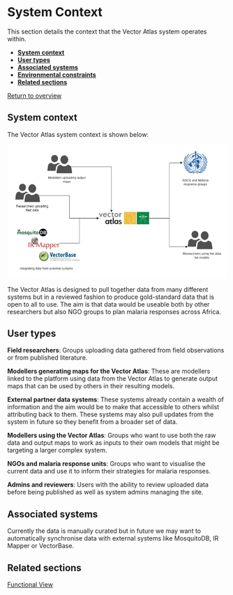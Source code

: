 # System Context

This section details the context that the Vector Atlas system operates within.

* **[System context](#system-context)**
* **[User types](#user-types)**
* **[Associated systems](#associated-systems)**
* **[Environmental constraints](#environmental-constraints)**
* **[Related sections](#related-sections)**

[Return to overview](./01-architecture-overview.md)

## System context

The Vector Atlas system context is shown below:

![system context](./images/vector-atlas-diagrams-system-context.png)

The Vector Atlas is designed to pull together data from many different systems but in a reviewed fashion to produce gold-standard data that is open to all to use. The aim is that data would be useable both by other researchers but also NGO groups to plan malaria responses across Africa.

## User types

**Field researchers**: Groups uploading data gathered from field observations or from published literature.

**Modellers generating maps for the Vector Atlas**: These are modellers linked to the platform using data from the Vector Atlas to generate output maps that can be used by others in their resulting models.

**External partner data systems**: These systems already contain a wealth of information and the aim would be to make that accessible to others whilst attributing back to them. These systems may also pull updates from the system in future so they benefit from a broader set of data.

**Modellers using the Vector Atlas**: Groups who want to use both the raw data and output maps to work as inputs to their own models that might be targeting a larger complex system.

**NGOs and malaria response units**: Groups who want to visualise the current data and use it to inform their strategies for malaria responses.

**Admins and reviewers**: Users with the ability to review uploaded data before being published as well as system admins managing the site.

## Associated systems

Currently the data is manually curated but in future we may want to automatically synchronise data with external systems like MosquitoDB, IR Mapper or VectorBase.


## Related sections

[Functional View](./03-architecture-functional.md)